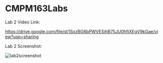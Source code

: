 # CMPM163Labs

Lab 2 Video Link:

https://drive.google.com/file/d/1SxzBG6bPWVESihB75JU0hfiXEgV9kGae/view?usp=sharing

Lab 2 Screenshot:

![lab2screenshot](https://drive.google.com/uc?export=view&id=1EaoZ6V2aQ8FwHX76pnbA1w0SAQs6PEgs)
